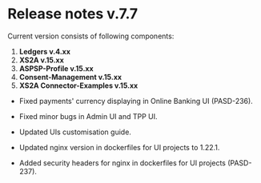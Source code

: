 # Release notes v.7.7

Current version consists of following components:

1. **Ledgers v.4.xx**
2. **XS2A v.15.xx**
3. **ASPSP-Profile v.15.xx**
4. **Consent-Management v.15.xx**
5. **XS2A Connector-Examples v.15.xx**

-   Fixed payments' currency displaying in Online Banking UI (PASD-236).

-   Fixed minor bugs in Admin UI and TPP UI.

-   Updated UIs customisation guide. 

-   Updated nginx version in dockerfiles for UI projects to 1.22.1.

-   Added security headers for nginx in dockerfiles for UI projects (PASD-237).
